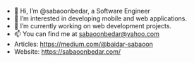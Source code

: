 - 👋 Hi, I’m @sabaoonbedar, a Software Engineer
- 👀 I’m interested in developing mobile and web applications.
- 🌱 I’m currently working on web development projects.
- 📫 You can find me at sabaoonbedar@yahoo.com
- Articles: https://medium.com/@baidar-sabaoon
- Website: https://sabaoonbedar.com/
<!---
sabaoonbedar/sabaoonbedar is a ✨ special ✨ repository because its `README.md` (this file) appears on your GitHub profile.
You can click the Preview link to take a look at your changes.
--->
